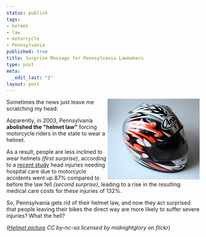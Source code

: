 ```yaml
--- 
status: publish
tags: 
- helmet
- law
- motorcycle
- Pennsylvania
published: true
title: Surprise Message for Pennsylvania Lawmakers
type: post
meta: 
  _edit_last: "2"
layout: post
---
```

<img src="/media/wp/2008/07/bike-helmet.jpg" alt="" title="Bike Helmet" width="240" height="211" class="alignright size-medium wp-image-1330" align="right" />Sometimes the news just leave me scratching my head:

Apparently, in 2003, Pennsylvania <strong>abolished the "helmet law"</strong> forcing motorcycle riders in the state to wear a helmet.

As a result, people are less inclined to wear helmets <em>(first surprise)</em>, according to a <a href="http://www.post-gazette.com/pg/08165/889612-85.stm">recent study</a> head injuries needing hospital care due to motorcycle accidents went up 87% compared to before the law fell <em>(second surprise)</em>, leading to a rise in the resulting medical care costs for these injuries of 132%.

So, Pennsylvania gets rid of their helmet law, and now they act surprised that people leaving their bikes the direct way are more likely to suffer severe injuries? What the hell?

<em>(<a href="http://flickr.com/photos/midnightglory/2502471640/">Helmet picture</a> CC by-nc-sa licensed by midnightglory on flickr)</em>
